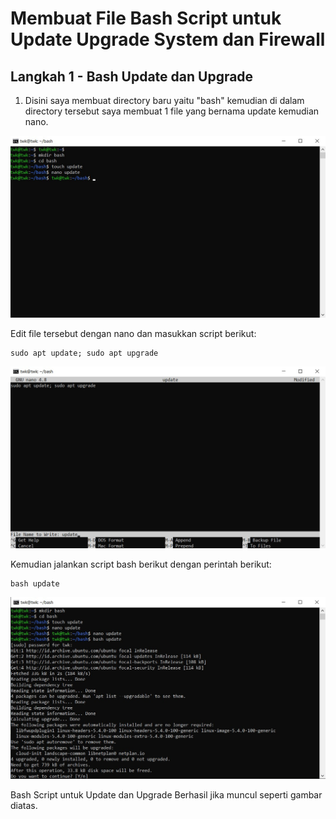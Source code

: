 # Membuat File Bash Script untuk Update Upgrade System dan Firewall

## Langkah 1 - Bash Update dan Upgrade

1. Disini saya membuat directory baru yaitu "bash" kemudian di dalam directory tersebut saya membuat 1 file yang bernama update kemudian nano. 

![Img 31](assets/31.jpg)

Edit file tersebut dengan nano dan masukkan script berikut:

```
sudo apt update; sudo apt upgrade
```

![Img 32](assets/32.jpg)

Kemudian jalankan script bash berikut dengan perintah berikut:

```
bash update
```

![Img 32](assets/33.jpg)

Bash Script untuk Update dan Upgrade Berhasil jika muncul seperti gambar diatas.
